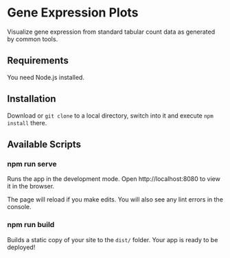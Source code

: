 # Gene Expression Plots

Visualize gene expression from standard tabular count data as generated by common tools.

## Requirements

You need Node.js installed.

## Installation

Download or `git clone` to a local directory, switch into it and execute `npm install` there.

## Available Scripts

### npm run serve

Runs the app in the development mode.
Open http://localhost:8080 to view it in the browser.

The page will reload if you make edits.
You will also see any lint errors in the console.

### npm run build

Builds a static copy of your site to the `dist/` folder.
Your app is ready to be deployed!
